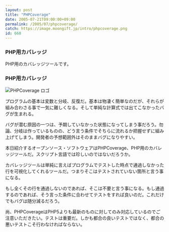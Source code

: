 ```yaml
---
layout: post
title: "PHPCoverage"
date: 2005-07-21T09:00:00+09:00
permalink: /2005/07/phpcoverage/
catch: https://image.moongift.jp/intro/phpcoverage.png
id: 668
---
```

### PHP用カバレッジ
  
PHP用のカバレッジツールです。  
<!--more-->  

### PHP用カバレッジ
  

![PHPCoverage ロゴ](https://image.moongift.jp/intro/phpcoverage.png "PHPCoverage ロゴ")

  

プログラムの基本は変数と分岐、反復だ。基本は物凄く簡単なのだが、それらが組み合わさる事で一気に難しくなる。そして単純な計算式では出てこなかったバグが生まれる。

  

バグが潜む原因の一つは、予期していなかった状態になってしまう事だろう。勿論、分岐は作っているものの、どう言う条件でそちらに流れるか把握せずに組み上げてしまう。開発者の予想範囲外はそのままバグになりやすい。

  

本日紹介するオープンソース・ソフトウェアはPHPCoverage、PHP用のカバレッジツールだ。スクリプト言語では珍しいのではないだろうか。

  

カバレッジツールは単純に言えばプログラムでテストした時点で通過しなかった行を可視化してくれるツールだ。つまりそこはテストされていない箇所と言う事になる。

  

もし全くその行を通過しないのであれば、そこは不要と言う事になる。もし通過するのであれば、そう言った条件に合わせてテストをすれば良いのだ。これだけでもバグは随分減るだろう。

  

尚、PHPCoverageはPHP5よりも最新のものに対してのみ対応しているのでご注意いただきたい。テストは重要だ。しかも都合の良いテストではなく、都合の悪いテストこそ行わなければならない。


